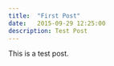 ```yaml
---
title:  "First Post"
date:   2015-09-29 12:25:00
description: Test Post 
---
```


This is a test post.
